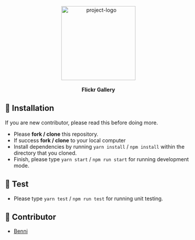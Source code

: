 <div align="center">
  <a href="https://www.bennibennibenni.com">
    <img alt="project-logo" src="https://upload.wikimedia.org/wikipedia/commons/thumb/9/9b/Flickr_logo.png/1200px-Flickr_logo.png" height="200px" />
  </a>
</div>

<br />

<div align="center">
  <strong>Flickr Gallery</strong>
</div>

## 🔧 Installation

If you are new contributor, please read this before doing more.

+ Please **fork / clone** this repository.
+ If success **fork / clone** to your local computer
+ Install dependencies by running `yarn install` / `npm install` within the directory that you cloned.
+ Finish, please type `yarn start` / `npm run start` for running development mode.

## 🧪 Test
+ Please type `yarn test` / `npm run test` for running unit testing.

## 👷 Contributor

+ [Benni](https://github.com/bennibennibenni)
